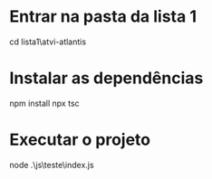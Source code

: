 # Entrar na pasta da lista 1
cd lista1\atvi-atlantis

# Instalar as dependências
npm install
npx tsc

# Executar o projeto
node .\js\teste\index.js
